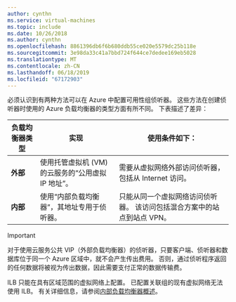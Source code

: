 ```yaml
---
author: cynthn
ms.service: virtual-machines
ms.topic: include
ms.date: 10/26/2018
ms.author: cynthn
ms.openlocfilehash: 8861396db6f6b680ddb55ce020e5579dc25b118e
ms.sourcegitcommit: 3e98da33c41a7bbd724f644ce7dedee169eb5028
ms.translationtype: MT
ms.contentlocale: zh-CN
ms.lasthandoff: 06/18/2019
ms.locfileid: "67172903"
---
```

必须认识到有两种方法可以在 Azure 中配置可用性组侦听器。 这些方法在创建侦听器时使用的 Azure 负载均衡器的类型方面有所不同。 下表描述了差异：

| 负载均衡器类型 | 实现 | 使用条件如下： |
| --- | --- | --- |
| **外部** |使用托管虚拟机 (VM) 的云服务的“公用虚拟 IP 地址”。  |需要从虚拟网络外部访问侦听器，包括从 Internet 访问。 |
| **内部** |使用“内部负载均衡器”，其地址专用于侦听器。  |只能从同一个虚拟网络访问侦听器。 该访问包括混合方案中的站点到站点 VPN。 |

> [!IMPORTANT]
> 对于使用云服务公共 VIP（外部负载均衡器）的侦听器，只要客户端、侦听器和数据库位于同一个 Azure 区域中，就不会产生传出费用。 否则，通过侦听程序返回的任何数据将被视为传出数据，因此需要支付正常的数据传输费。 
> 
> 

ILB 只能在具有区域范围的虚拟网络上配置。 已配置关联组的现有虚拟网络无法使用 ILB。 有关详细信息，请参阅[内部负载均衡器概述](../articles/load-balancer/load-balancer-internal-overview.md)。

